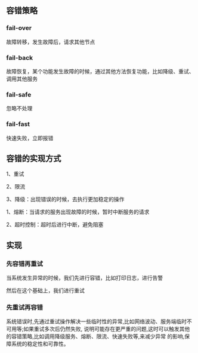 ## 容错策略

### fail-over

故障转移，发生故障后，请求其他节点

### fail-back

故障恢复，某个功能发生故障的时候，通过其他方法恢复功能，比如降级、重试、调用其他服务

### fail-safe

忽略不处理

### fail-fast

快速失败，立即报错

## 容错的实现方式

1、重试

2、限流

3、降级：出现错误的时候，去执行更加稳定的操作

1、熔断：当请求的服务出现故障的时候，暂时中断服务的请求

2、超时控制：超时后进行中断，避免阻塞

## 实现

### 先容错再重试

当系统发生异常的时候，我们先进行容错，比如打印日志，进行告警

然后在这个基础上，我们进行重试

### 先重试再容错

系统错误时,先通过重试操作解决一些临时性的异常,比如网络波动、服务端临时不可用等;如果重试多次后仍然失败,
说明可能存在更严重的问题,这时可以触发其他的容错策略,比如调用降级服务、熔断、限流、快速失败等,来减少异常
的影响,保障系统的稳定性和可靠性。
